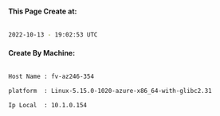 
   
#### This Page Create at:

```bash

2022-10-13 - 19:02:53 UTC

```

#### Create By Machine:

```bash

Host Name : fv-az246-354

platform  : Linux-5.15.0-1020-azure-x86_64-with-glibc2.31

Ip Local  : 10.1.0.154

```

